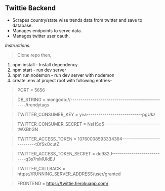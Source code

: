 ## Twittie Backend

 - Scrapes country/state wise trends data from twitter and save to
   database.
 - Manages endpoints to serve data.
 - Manages twitter user oauth.

*Instructions:*
> Clone repo then,

 1. npm install - Install dependency
 2. npm start - run dev server
 3. npm run nodemon - run dev server with nodemon
 4. create .env at project root with following entries-

> PORT = 5656  

> DB_STRING = mongodb://-------------------------------------------------/trendytags

> TWITTER_CONSUMER_KEY = yva----------------------------pgUkz

> TWITTER_CONSUMER_SECRET = NsHSq5----------------------------tWXBhGN

> TWITTER_ACCESS_TOKEN = 10760008593334394----------------------------tOfSxOcutZ

> TWITTER_ACCESS_TOKEN_SECRET = dc982J----------------------------q3s7mMUIdEJ

> TWITTER_CALLBACK = https://RUNNING_SERVER_ADDRESS/user/granted

> FRONTEND = https://twittie.herokuapp.com/
